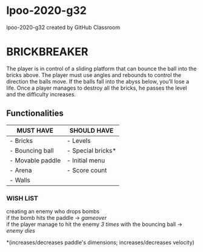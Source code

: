 # lpoo-2020-g32
lpoo-2020-g32 created by GitHub Classroom

# BRICKBREAKER
The player is in control of a sliding platform that can bounce the ball into the bricks above. The player must use angles and rebounds to control the direction the balls move. If the balls fall into the abyss below, you’ll lose a life. Once a player manages to destroy all the bricks, he passes the level and the difficulty increases.

## Functionalities

| MUST HAVE   | SHOULD HAVE   |
|---|---|
|  - Bricks  |  - Levels  |
|  - Bouncing ball |  - Special bricks*  |
|  - Movable paddle |  - Initial menu |
|  - Arena |  - Score count |
|  - Walls |


 ### WISH LIST 
  creating an enemy who drops bombs  
  if the bomb hits the paddle -> *gameover*  
  if the player manage to hit the enemy *3 times* with the bouncing ball -> *enemy dies*  


*(increases/decreases paddle's dimensions; increases/decreases velocity)

